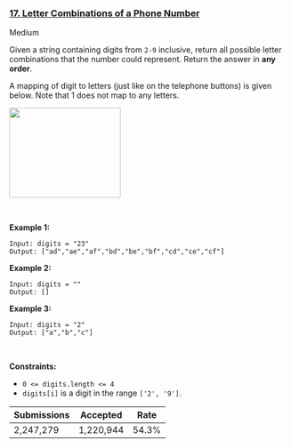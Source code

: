 ### [17. Letter Combinations of a Phone Number](https://leetcode.com/problems/letter-combinations-of-a-phone-number/)

Medium

Given a string containing digits from `` 2-9 `` inclusive, return all possible letter combinations that the number could represent. Return the answer in __any order__.

A mapping of digit to letters (just like on the telephone buttons) is given below. Note that 1 does not map to any letters.

<img src="https://upload.wikimedia.org/wikipedia/commons/thumb/7/73/Telephone-keypad2.svg/200px-Telephone-keypad2.svg.png" style="width: 200px; height: 162px;"/>

 

__Example 1:__

```
Input: digits = "23"
Output: ["ad","ae","af","bd","be","bf","cd","ce","cf"]
```

__Example 2:__

```
Input: digits = ""
Output: []
```

__Example 3:__

```
Input: digits = "2"
Output: ["a","b","c"]
```

 

__Constraints:__

*   `` 0 <= digits.length <= 4 ``
*   `` digits[i] `` is a digit in the range `` ['2', '9'] ``.

| Submissions    | Accepted     | Rate   |
| -------------- | ------------ | ------ |
| 2,247,279 | 1,220,944 | 54.3% |